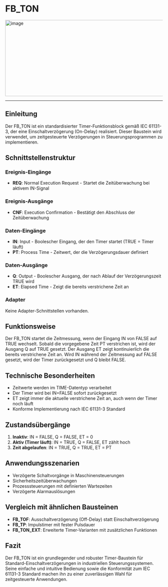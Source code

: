# FB_TON

<img width="1324" height="243" alt="image" src="https://github.com/user-attachments/assets/b55df574-a026-4d8a-b907-32a7779df532" />

* * * * * * * * * *
## Einleitung
Der FB_TON ist ein standardisierter Timer-Funktionsblock gemäß IEC 61131-3, der eine Einschaltverzögerung (On-Delay) realisiert. Dieser Baustein wird verwendet, um zeitgesteuerte Verzögerungen in Steuerungsprogrammen zu implementieren.

## Schnittstellenstruktur

### **Ereignis-Eingänge**
- **REQ**: Normal Execution Request - Startet die Zeitüberwachung bei aktivem IN-Signal

### **Ereignis-Ausgänge**
- **CNF**: Execution Confirmation - Bestätigt den Abschluss der Zeitüberwachung

### **Daten-Eingänge**
- **IN**: Input - Boolescher Eingang, der den Timer startet (TRUE = Timer läuft)
- **PT**: Process Time - Zeitwert, der die Verzögerungsdauer definiert

### **Daten-Ausgänge**
- **Q**: Output - Boolescher Ausgang, der nach Ablauf der Verzögerungszeit TRUE wird
- **ET**: Elapsed Time - Zeigt die bereits verstrichene Zeit an

### **Adapter**
Keine Adapter-Schnittstellen vorhanden.

## Funktionsweise
Der FB_TON startet die Zeitmessung, wenn der Eingang IN von FALSE auf TRUE wechselt. Sobald die vorgegebene Zeit PT verstrichen ist, wird der Ausgang Q auf TRUE gesetzt. Der Ausgang ET zeigt kontinuierlich die bereits verstrichene Zeit an. Wird IN während der Zeitmessung auf FALSE gesetzt, wird der Timer zurückgesetzt und Q bleibt FALSE.

## Technische Besonderheiten
- Zeitwerte werden im TIME-Datentyp verarbeitet
- Der Timer wird bei IN=FALSE sofort zurückgesetzt
- ET zeigt immer die aktuelle verstrichene Zeit an, auch wenn der Timer noch läuft
- Konforme Implementierung nach IEC 61131-3 Standard

## Zustandsübergänge
1. **Inaktiv**: IN = FALSE, Q = FALSE, ET = 0
2. **Aktiv (Timer läuft)**: IN = TRUE, Q = FALSE, ET zählt hoch
3. **Zeit abgelaufen**: IN = TRUE, Q = TRUE, ET = PT

## Anwendungsszenarien
- Verzögerte Schaltvorgänge in Maschinensteuerungen
- Sicherheitszeitüberwachungen
- Prozesssteuerungen mit definierten Wartezeiten
- Verzögerte Alarmauslösungen

## Vergleich mit ähnlichen Bausteinen
- **FB_TOF**: Ausschaltverzögerung (Off-Delay) statt Einschaltverzögerung
- **FB_TP**: Impulstimer mit fester Pulsdauer
- **FB_TON_EXT**: Erweiterte Timer-Varianten mit zusätzlichen Funktionen

## Fazit
Der FB_TON ist ein grundlegender und robuster Timer-Baustein für Standard-Einschaltverzögerungen in industriellen Steuerungssystemen. Seine einfache und intuitive Bedienung sowie die Konformität zum IEC 61131-3 Standard machen ihn zu einer zuverlässigen Wahl für zeitgesteuerte Anwendungen.
